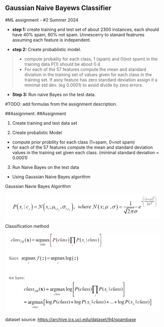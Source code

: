 ## Gaussian Naive Bayews Classifier

#ML assignment - #2 Summer 2024

- **step 1:** create training and test set of about 2300 instances, each should have 40% spam, 60% not spam. Unnescerry to stanard featrures assuming each feature is independent.

- **step 2:** Create probablistic model.
> - compute probality for each class, 1 (spam) and 0(not spam) in the training data P(1) should be about 0.4
> - For each of the 57 features compute the mean and standard diviation in the training set of values given for each class in the training set. If asny feature has zero standard deviation assign it a minimal std dev. (eg 0.0001) to avoid divide by zero errors.

- **Step 3:** Run naive Bayes on the test data.

#TODO: add formulas from the assignment description.
 
 ##Assignment:
##Assignment
1. Create training and test data set
   
   
   
2. Create probalistic Model
 -   compute prior probility for each class (1=spam, 0=not spam)
 -   for each of the 57 features compute the mean and standard deviation values
     in the training set given each class. (minimal standard deviation = 0.0001)

3. Run Naive Bayes on the test data
 -   Using Gaussian Naive Bayes algorithm
 



Gaussian Navie Bayes Algorithm

![Diagram](./Gaussian_Naive_Bayes_algorythm.png)

Classification method

![Diagram](./classification_method.png)


dataset source: https://archive.ics.uci.edu/dataset/94/spambase